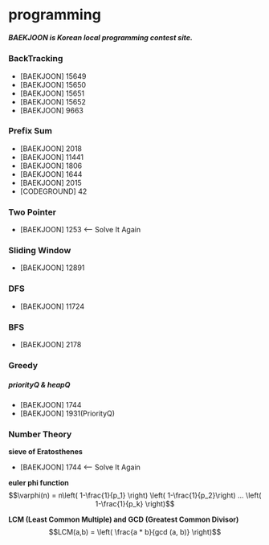 # programming
##### BAEKJOON is Korean local programming contest site.

### BackTracking
- [BAEKJOON] 15649
- [BAEKJOON] 15650
- [BAEKJOON] 15651
- [BAEKJOON] 15652
- [BAEKJOON] 9663

### Prefix Sum
- [BAEKJOON] 2018
- [BAEKJOON] 11441
- [BAEKJOON] 1806
- [BAEKJOON] 1644
- [BAEKJOON] 2015
- [CODEGROUND] 42

### Two Pointer
- [BAEKJOON] 1253 <-- Solve It Again

### Sliding Window
- [BAEKJOON] 12891

### DFS
- [BAEKJOON] 11724

### BFS
- [BAEKJOON] 2178

### Greedy 
##### priorityQ & heapQ
- [BAEKJOON] 1744
- [BAEKJOON] 1931(PriorityQ)

### Number Theory

**sieve of Eratosthenes**
- [BAEKJOON] 1744 <-- Solve It Again

**euler phi function**
$$\varphi(n) = n\left( 1-\frac{1}{p_1} \right) \left( 1-\frac{1}{p_2}\right) ... \left( 1-\frac{1}{p_k} \right)$$

**LCM (Least Common Multiple) and GCD (Greatest Common Divisor)**
$$LCM(a,b) = \left( \frac{a * b}{gcd (a, b)} \right)$$

